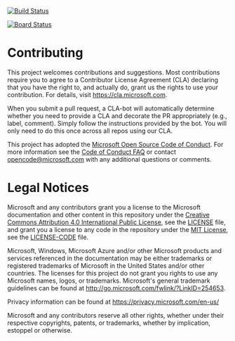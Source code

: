 [![Build Status](https://dev.azure.com/Tailspin-kr/Space%20game%20-%20web%20-%20workflow/_apis/build/status/mslearn-tailspin-spacegame-web?branchName=main)](https://dev.azure.com/Tailspin-kr/Space%20game%20-%20web%20-%20workflow/_build/latest?definitionId=2&branchName=main)

[![Board Status](https://dev.azure.com/its-binary/4098f47e-9395-4588-b231-b89c3328a26c/f10e8b97-0b49-4213-8c0a-2fd5f34702f2/_apis/work/boardbadge/43a71e5f-9448-4404-9ffd-683ead76372c?columnOptions=1)](https://dev.azure.com/its-binary/4098f47e-9395-4588-b231-b89c3328a26c/_boards/board/t/f10e8b97-0b49-4213-8c0a-2fd5f34702f2/Microsoft.EpicCategory/)



# Contributing

This project welcomes contributions and suggestions.  Most contributions require you to agree to a
Contributor License Agreement (CLA) declaring that you have the right to, and actually do, grant us
the rights to use your contribution. For details, visit https://cla.microsoft.com.

When you submit a pull request, a CLA-bot will automatically determine whether you need to provide
a CLA and decorate the PR appropriately (e.g., label, comment). Simply follow the instructions
provided by the bot. You will only need to do this once across all repos using our CLA.

This project has adopted the [Microsoft Open Source Code of Conduct](https://opensource.microsoft.com/codeofconduct/).
For more information see the [Code of Conduct FAQ](https://opensource.microsoft.com/codeofconduct/faq/) or
contact [opencode@microsoft.com](mailto:opencode@microsoft.com) with any additional questions or comments.

# Legal Notices

Microsoft and any contributors grant you a license to the Microsoft documentation and other content
in this repository under the [Creative Commons Attribution 4.0 International Public License](https://creativecommons.org/licenses/by/4.0/legalcode),
see the [LICENSE](LICENSE) file, and grant you a license to any code in the repository under the [MIT License](https://opensource.org/licenses/MIT), see the
[LICENSE-CODE](LICENSE-CODE) file.

Microsoft, Windows, Microsoft Azure and/or other Microsoft products and services referenced in the documentation
may be either trademarks or registered trademarks of Microsoft in the United States and/or other countries.
The licenses for this project do not grant you rights to use any Microsoft names, logos, or trademarks.
Microsoft's general trademark guidelines can be found at http://go.microsoft.com/fwlink/?LinkID=254653.

Privacy information can be found at https://privacy.microsoft.com/en-us/

Microsoft and any contributors reserve all other rights, whether under their respective copyrights, patents,
or trademarks, whether by implication, estoppel or otherwise.
